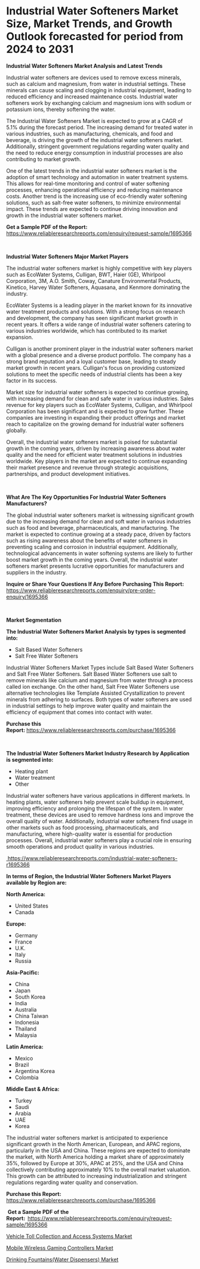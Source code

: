 <p><h1>Industrial Water Softeners Market Size, Market Trends, and Growth Outlook forecasted for period from 2024 to 2031</h1></p><p><strong>Industrial Water Softeners Market Analysis and Latest Trends</strong></p>
<p><p>Industrial water softeners are devices used to remove excess minerals, such as calcium and magnesium, from water in industrial settings. These minerals can cause scaling and clogging in industrial equipment, leading to reduced efficiency and increased maintenance costs. Industrial water softeners work by exchanging calcium and magnesium ions with sodium or potassium ions, thereby softening the water.</p><p>The Industrial Water Softeners Market is expected to grow at a CAGR of 5.1% during the forecast period. The increasing demand for treated water in various industries, such as manufacturing, chemicals, and food and beverage, is driving the growth of the industrial water softeners market. Additionally, stringent government regulations regarding water quality and the need to reduce energy consumption in industrial processes are also contributing to market growth.</p><p>One of the latest trends in the industrial water softeners market is the adoption of smart technology and automation in water treatment systems. This allows for real-time monitoring and control of water softening processes, enhancing operational efficiency and reducing maintenance costs. Another trend is the increasing use of eco-friendly water softening solutions, such as salt-free water softeners, to minimize environmental impact. These trends are expected to continue driving innovation and growth in the industrial water softeners market.</p></p>
<p><strong>Get a Sample PDF of the Report:&nbsp;</strong> <a href="https://www.reliableresearchreports.com/enquiry/request-sample/1695366">https://www.reliableresearchreports.com/enquiry/request-sample/1695366</a></p>
<p>&nbsp;</p>
<p><strong>Industrial Water Softeners Major Market Players</strong></p>
<p><p>The industrial water softeners market is highly competitive with key players such as EcoWater Systems, Culligan, BWT, Haier (GE), Whirlpool Corporation, 3M, A.O. Smith, Coway, Canature Environmental Products, Kinetico, Harvey Water Softeners, Aquasana, and Kenmore dominating the industry.</p><p>EcoWater Systems is a leading player in the market known for its innovative water treatment products and solutions. With a strong focus on research and development, the company has seen significant market growth in recent years. It offers a wide range of industrial water softeners catering to various industries worldwide, which has contributed to its market expansion.</p><p>Culligan is another prominent player in the industrial water softeners market with a global presence and a diverse product portfolio. The company has a strong brand reputation and a loyal customer base, leading to steady market growth in recent years. Culligan's focus on providing customized solutions to meet the specific needs of industrial clients has been a key factor in its success.</p><p>Market size for industrial water softeners is expected to continue growing, with increasing demand for clean and safe water in various industries. Sales revenue for key players such as EcoWater Systems, Culligan, and Whirlpool Corporation has been significant and is expected to grow further. These companies are investing in expanding their product offerings and market reach to capitalize on the growing demand for industrial water softeners globally.</p><p>Overall, the industrial water softeners market is poised for substantial growth in the coming years, driven by increasing awareness about water quality and the need for efficient water treatment solutions in industries worldwide. Key players in the market are expected to continue expanding their market presence and revenue through strategic acquisitions, partnerships, and product development initiatives.</p></p>
<p>&nbsp;</p>
<p><strong>What Are The Key Opportunities For Industrial Water Softeners Manufacturers?</strong></p>
<p><p>The global industrial water softeners market is witnessing significant growth due to the increasing demand for clean and soft water in various industries such as food and beverage, pharmaceuticals, and manufacturing. The market is expected to continue growing at a steady pace, driven by factors such as rising awareness about the benefits of water softeners in preventing scaling and corrosion in industrial equipment. Additionally, technological advancements in water softening systems are likely to further boost market growth in the coming years. Overall, the industrial water softeners market presents lucrative opportunities for manufacturers and suppliers in the industry.</p></p>
<p><strong>Inquire or Share Your Questions If Any Before Purchasing This Report:</strong> <a href="https://www.reliableresearchreports.com/enquiry/pre-order-enquiry/1695366">https://www.reliableresearchreports.com/enquiry/pre-order-enquiry/1695366</a></p>
<p>&nbsp;</p>
<p><strong>Market Segmentation</strong></p>
<p><strong>The Industrial Water Softeners Market Analysis by types is segmented into:</strong></p>
<p><ul><li>Salt Based Water Softeners</li><li>Salt Free Water Softeners</li></ul></p>
<p><p>Industrial Water Softeners Market Types include Salt Based Water Softeners and Salt Free Water Softeners. Salt Based Water Softeners use salt to remove minerals like calcium and magnesium from water through a process called ion exchange. On the other hand, Salt Free Water Softeners use alternative technologies like Template Assisted Crystallization to prevent minerals from adhering to surfaces. Both types of water softeners are used in industrial settings to help improve water quality and maintain the efficiency of equipment that comes into contact with water.</p></p>
<p><strong>Purchase this Report:&nbsp;</strong><a href="https://www.reliableresearchreports.com/purchase/1695366">https://www.reliableresearchreports.com/purchase/1695366</a></p>
<p>&nbsp;</p>
<p><strong>The Industrial Water Softeners Market Industry Research by Application is segmented into:</strong></p>
<p><ul><li>Heating plant</li><li>Water treatment</li><li>Other</li></ul></p>
<p><p>Industrial water softeners have various applications in different markets. In heating plants, water softeners help prevent scale buildup in equipment, improving efficiency and prolonging the lifespan of the system. In water treatment, these devices are used to remove hardness ions and improve the overall quality of water. Additionally, industrial water softeners find usage in other markets such as food processing, pharmaceuticals, and manufacturing, where high-quality water is essential for production processes. Overall, industrial water softeners play a crucial role in ensuring smooth operations and product quality in various industries.</p></p>
<p><a href="https://www.reliableresearchreports.com/industrial-water-softeners-r1695366">&nbsp;https://www.reliableresearchreports.com/industrial-water-softeners-r1695366</a></p>
<p><strong>In terms of Region, the Industrial Water Softeners Market Players available by Region are:</strong></p>
<p>
    <p> <strong> North America: </strong>
        <ul>
            <li>United States</li>
            <li>Canada</li>
        </ul>
        </p> 
    <p> <strong> Europe: </strong>
        <ul>
            <li>Germany</li>
            <li>France</li>
            <li>U.K.</li>
            <li>Italy</li>
            <li>Russia</li>
        </ul>
        </p> 
    <p> <strong> Asia-Pacific: </strong>
        <ul>
            <li>China</li>
            <li>Japan</li>
            <li>South Korea</li>
            <li>India</li>
            <li>Australia</li>
            <li>China Taiwan</li>
            <li>Indonesia</li>
            <li>Thailand</li>
            <li>Malaysia</li>
        </ul>
        </p> 
    <p> <strong> Latin America: </strong>
        <ul>
            <li>Mexico</li>
            <li>Brazil</li>
            <li>Argentina Korea</li>
            <li>Colombia</li>
        </ul>
        </p> 
    <p> <strong> Middle East & Africa: </strong>
        <ul>
            <li>Turkey</li>
            <li>Saudi</li>
            <li>Arabia</li>
            <li>UAE</li>
            <li>Korea</li>
        </ul>
    </p>
    </p>
<p><p>The industrial water softeners market is anticipated to experience significant growth in the North American, European, and APAC regions, particularly in the USA and China. These regions are expected to dominate the market, with North America holding a market share of approximately 35%, followed by Europe at 30%, APAC at 25%, and the USA and China collectively contributing approximately 10% to the overall market valuation. This growth can be attributed to increasing industrialization and stringent regulations regarding water quality and conservation.</p></p>
<p><strong>Purchase this Report: </strong><a href="https://www.reliableresearchreports.com/purchase/1695366">https://www.reliableresearchreports.com/purchase/1695366</a></p>
<p>&nbsp;<strong>Get a Sample PDF of the Report:&nbsp;&nbsp;</strong><a href="https://www.reliableresearchreports.com/enquiry/request-sample/1695366">https://www.reliableresearchreports.com/enquiry/request-sample/1695366</a></p>
<p><strong></strong></p>
<p><p><a href="https://www.linkedin.com/pulse/vehicle-toll-collection-access-systems-market-size-share-amp-2nuze?trackingId=KM1ZsKRz5Ayybno52uGfAg%3D%3D">Vehicle Toll Collection and Access Systems Market</a></p><p><a href="https://www.linkedin.com/pulse/mobile-wireless-gaming-controllers-market-analysis-sze-egemf?trackingId=gi2UCpE9fyu4ovLtHR1rWQ%3D%3D">Mobile Wireless Gaming Controllers Market</a></p><p><a href="https://www.linkedin.com/pulse/drinking-fountainswater-dispensersnbspmarket-focuses-market-plwmf?trackingId=M3WZjVfLJLXcJD3vC1ERTQ%3D%3D">Drinking Fountains(Water Dispensers) Market</a></p></p>